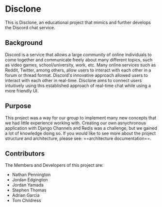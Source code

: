 # Disclone

This is Disclone, an educational project that mimics and further develops the Discord chat service.

## Background

Discord is a service that allows a large community of online individuals to come together and communicate freely about many different topics, such as video games, school/university, work, etc. Many online services such as Reddit, Twitter, among others, allow users to interact with each other in a forum or thread format. Discord's innovative approach allowed users to interact with each other in real-time. Disclone aims to connect users intuitively using this established approach of real-time chat while using a more friendly UI.

## Purpose

This project was a way for our group to implement many new concepts that we had little experience working with. Creating our own asnychronous application with Django Channels and Redis was a challenge, but we gained a lot of knowledge doing so. If you would like to see more about the project structure and architecture, please see: ==architecture documentation==.

## Contributors

The Members and Developers of this project are:
- Nathan Pennington
- Jordan Edgington
- Jordan Yamada
- Stephen Thomas
- Adrian Garcia
- Tom Childress
